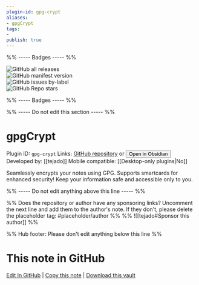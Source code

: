 ```yaml
---
plugin-id: gpg-crypt
aliases:
- gpgCrypt
tags: 
- 
publish: true
---
```


%% ----- Badges ----- %%

![GitHub all releases](https://img.shields.io/github/downloads/tejado/obsidian-gpgCrypt/total?color=573E7A&logo=github&style=for-the-badge)   
![GitHub manifest version](https://img.shields.io/github/manifest-json/v/tejado/obsidian-gpgCrypt?color=573E7A&logo=github&style=for-the-badge)   
![GitHub issues by-label](https://img.shields.io/github/issues/tejado/obsidian-gpgCrypt/help%20wanted?color=573E7A&logo=github&style=for-the-badge)   
![GitHub Repo stars](https://img.shields.io/github/stars/tejado/obsidian-gpgCrypt?color=573E7A&logo=github&style=for-the-badge)

%% ----- Badges ----- %%

%% ----- Do not edit this section ----- %%

# gpgCrypt

Plugin ID: `gpg-crypt`
Links: [GitHub repository](https://github.com/tejado/obsidian-gpgCrypt) or [<button id=HH>Open in Obsidian</button>](obsidian://show-plugin?id=gpg-crypt)
Developed by: [[tejado]]
Mobile compatible: [[Desktop-only plugins|No]]

Seamlessly encrypts your notes using GPG. Supports smartcards for enhanced security! Keep your information safe and accessible only to you.

%% ----- Do not edit anything above this line ----- %% 

%% Does the repository or author have any sponsoring links? Uncomment the next line and add them to the author's note. If they don't, please delete the placeholder tag: #placeholder/author %%
%% ![[tejado#Sponsor this author]] %%

%% Hub footer: Please don't edit anything below this line %%

# This note in GitHub

<span class="git-footer">[Edit In GitHub](https://github.dev/obsidian-community/obsidian-hub/blob/main/02%20-%20Community%20Expansions/02.05%20All%20Community%20Expansions/Plugins/gpg-crypt.md "git-hub-edit-note") | [Copy this note](https://raw.githubusercontent.com/obsidian-community/obsidian-hub/main/02%20-%20Community%20Expansions/02.05%20All%20Community%20Expansions/Plugins/gpg-crypt.md "git-hub-copy-note") | [Download this vault](https://github.com/obsidian-community/obsidian-hub/archive/refs/heads/main.zip "git-hub-download-vault") </span>
